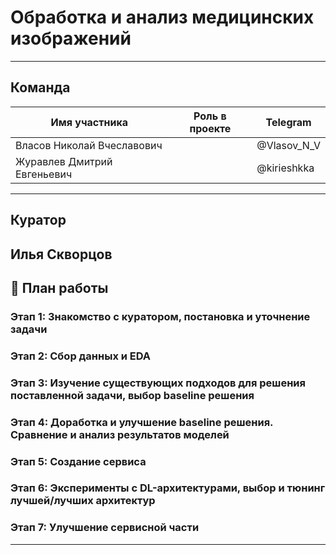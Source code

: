#  Обработка и анализ медицинских изображений

---

##  Команда

| Имя участника      | Роль в проекте        | Telegram             |
|--------------------|------------------------|----------------------------|
| Власов Николай Вчеславович        |  | @Vlasov_N_V |
| Журавлев Дмитрий Евгеньевич      |           | @kirieshkka |
---

## Куратор

**Илья Скворцов**  
---

## 📅 План работы

### Этап 1: Знакомство с куратором, постановка и уточнение задачи

### Этап 2: Сбор данных и EDA

### Этап 3: Изучение существующих подходов для решения поставленной задачи, выбор baseline решения

### Этап 4: Доработка и улучшение baseline решения. Сравнение и анализ результатов моделей

### Этап 5: Создание сервиса

### Этап 6: Эксперименты с DL-архитектурами, выбор и тюнинг лучшей/лучших архитектур

### Этап 7: Улучшение сервисной части
---
